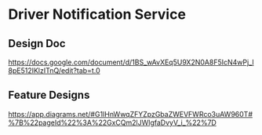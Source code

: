 # Driver Notification Service

## Design Doc
https://docs.google.com/document/d/1BS_wAvXEq5U9X2N0A8F5IcN4wPj_l8pE512IKlzITnQ/edit?tab=t.0

## Feature Designs
https://app.diagrams.net/#G1IHnWwqZFYZpzGbaZWEVFWRco3uAW960T#%7B%22pageId%22%3A%22GxCQm2lJWlgfaDvyV_i_%22%7D
